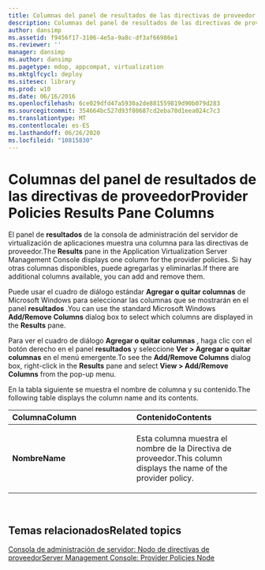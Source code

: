 ```yaml
---
title: Columnas del panel de resultados de las directivas de proveedor
description: Columnas del panel de resultados de las directivas de proveedor
author: dansimp
ms.assetid: f9456f17-3106-4e5a-9a8c-df3af66986e1
ms.reviewer: ''
manager: dansimp
ms.author: dansimp
ms.pagetype: mdop, appcompat, virtualization
ms.mktglfcycl: deploy
ms.sitesec: library
ms.prod: w10
ms.date: 06/16/2016
ms.openlocfilehash: 6ce029dfd47a5930a2de881559819d90b079d283
ms.sourcegitcommit: 354664bc527d93f80687cd2eba70d1eea024c7c3
ms.translationtype: MT
ms.contentlocale: es-ES
ms.lasthandoff: 06/26/2020
ms.locfileid: "10815830"
---
```

# <span data-ttu-id="9c12d-103">Columnas del panel de resultados de las directivas de proveedor</span><span class="sxs-lookup"><span data-stu-id="9c12d-103">Provider Policies Results Pane Columns</span></span>


<span data-ttu-id="9c12d-104">El panel de **resultados** de la consola de administración del servidor de virtualización de aplicaciones muestra una columna para las directivas de proveedor.</span><span class="sxs-lookup"><span data-stu-id="9c12d-104">The **Results** pane in the Application Virtualization Server Management Console displays one column for the provider policies.</span></span> <span data-ttu-id="9c12d-105">Si hay otras columnas disponibles, puede agregarlas y eliminarlas.</span><span class="sxs-lookup"><span data-stu-id="9c12d-105">If there are additional columns available, you can add and remove them.</span></span>

<span data-ttu-id="9c12d-106">Puede usar el cuadro de diálogo estándar **Agregar o quitar columnas** de Microsoft Windows para seleccionar las columnas que se mostrarán en el panel **resultados** .</span><span class="sxs-lookup"><span data-stu-id="9c12d-106">You can use the standard Microsoft Windows **Add/Remove Columns** dialog box to select which columns are displayed in the **Results** pane.</span></span>

<span data-ttu-id="9c12d-107">Para ver el cuadro de diálogo **Agregar o quitar columnas** , haga clic con el botón derecho en el panel **resultados** y seleccione **Ver &gt; Agregar o quitar columnas** en el menú emergente.</span><span class="sxs-lookup"><span data-stu-id="9c12d-107">To see the **Add/Remove Columns** dialog box, right-click in the **Results** pane and select **View &gt; Add/Remove Columns** from the pop-up menu.</span></span>

<span data-ttu-id="9c12d-108">En la tabla siguiente se muestra el nombre de columna y su contenido.</span><span class="sxs-lookup"><span data-stu-id="9c12d-108">The following table displays the column name and its contents.</span></span>

<table>
<colgroup>
<col width="50%" />
<col width="50%" />
</colgroup>
<thead>
<tr class="header">
<th align="left"><span data-ttu-id="9c12d-109">Columna</span><span class="sxs-lookup"><span data-stu-id="9c12d-109">Column</span></span></th>
<th align="left"><span data-ttu-id="9c12d-110">Contenido</span><span class="sxs-lookup"><span data-stu-id="9c12d-110">Contents</span></span></th>
</tr>
</thead>
<tbody>
<tr class="odd">
<td align="left"><p><strong><span data-ttu-id="9c12d-111">Nombre</span><span class="sxs-lookup"><span data-stu-id="9c12d-111">Name</span></span></strong></p></td>
<td align="left"><p><span data-ttu-id="9c12d-112">Esta columna muestra el nombre de la Directiva de proveedor.</span><span class="sxs-lookup"><span data-stu-id="9c12d-112">This column displays the name of the provider policy.</span></span></p></td>
</tr>
</tbody>
</table>

 

## <span data-ttu-id="9c12d-113">Temas relacionados</span><span class="sxs-lookup"><span data-stu-id="9c12d-113">Related topics</span></span>


[<span data-ttu-id="9c12d-114">Consola de administración de servidor: Nodo de directivas de proveedor</span><span class="sxs-lookup"><span data-stu-id="9c12d-114">Server Management Console: Provider Policies Node</span></span>](server-management-console-provider-policies-node.md)

 

 





